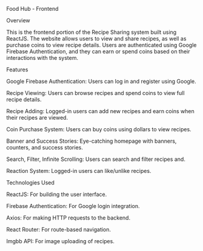 Food Hub - Frontend

Overview

This is the frontend portion of the Recipe Sharing system built using ReactJS. The website allows users to view and share recipes, as well as purchase coins to view recipe details. Users are authenticated using Google Firebase Authentication, and they can earn or spend coins based on their interactions with the system.

Features

Google Firebase Authentication: Users can log in and register using Google.

Recipe Viewing: Users can browse recipes and spend coins to view full recipe details.

Recipe Adding: Logged-in users can add new recipes and earn coins when their recipes are viewed.

Coin Purchase System: Users can buy coins using dollars to view recipes.

Banner and Success Stories: Eye-catching homepage with banners, counters, and success stories.

Search, Filter, Infinite Scrolling: Users can search and filter recipes and.

Reaction System: Logged-in users can like/unlike recipes.

Technologies Used

ReactJS: For building the user interface.

Firebase Authentication: For Google login integration.

Axios: For making HTTP requests to the backend.

React Router: For route-based navigation.

Imgbb API: For image uploading of recipes.


